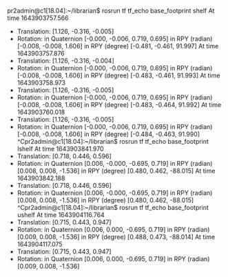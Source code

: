 pr2admin@c1[18.04]:~/librarian$ rosrun tf tf_echo base_footprint shelf
At time 1643903757.566
- Translation: [1.126, -0.316, -0.005]
- Rotation: in Quaternion [-0.000, -0.006, 0.719, 0.695]
            in RPY (radian) [-0.008, -0.008, 1.606]
            in RPY (degree) [-0.481, -0.461, 91.997]
At time 1643903757.876
- Translation: [1.126, -0.316, -0.004]
- Rotation: in Quaternion [-0.000, -0.006, 0.719, 0.695]
            in RPY (radian) [-0.008, -0.008, 1.606]
            in RPY (degree) [-0.483, -0.461, 91.993]
At time 1643903758.973
- Translation: [1.126, -0.316, -0.005]
- Rotation: in Quaternion [-0.000, -0.006, 0.719, 0.695]
            in RPY (radian) [-0.008, -0.008, 1.606]
            in RPY (degree) [-0.483, -0.464, 91.992]
At time 1643903760.018
- Translation: [1.126, -0.316, -0.005]
- Rotation: in Quaternion [-0.000, -0.006, 0.719, 0.695]
            in RPY (radian) [-0.008, -0.008, 1.606]
            in RPY (degree) [-0.484, -0.463, 91.990]
^Cpr2admin@c1[18.04]:~/librarian$ rosrun tf tf_echo base_footprint lshelf
At time 1643903841.970
- Translation: [0.718, 0.446, 0.596]
- Rotation: in Quaternion [0.006, -0.000, -0.695, 0.719]
            in RPY (radian) [0.008, 0.008, -1.536]
            in RPY (degree) [0.480, 0.462, -88.015]
At time 1643903842.188
- Translation: [0.718, 0.446, 0.596]
- Rotation: in Quaternion [0.006, -0.000, -0.695, 0.719]
            in RPY (radian) [0.008, 0.008, -1.536]
            in RPY (degree) [0.480, 0.462, -88.015]
^Cpr2admin@c1[18.04]:~/librarian$ rosrun tf tf_echo base_footprint ushelf
At time 1643904116.764
- Translation: [0.715, 0.443, 0.947]
- Rotation: in Quaternion [0.006, 0.000, -0.695, 0.719]
            in RPY (radian) [0.009, 0.008, -1.536]
            in RPY (degree) [0.488, 0.473, -88.014]
At time 1643904117.075
- Translation: [0.715, 0.443, 0.947]
- Rotation: in Quaternion [0.006, 0.000, -0.695, 0.719]
            in RPY (radian) [0.009, 0.008, -1.536]

